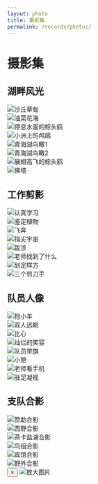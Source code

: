 ```yaml
---
layout: photo
title: 摄影集
permalink: /records/photos/
---
```


# 摄影集

## 湖畔风光
<!-- 画廊网格 -->
<div class="gallery-grid">
    <div class="gallery-item">
        <img src="{{ '/assets/photo/2025/沙丘草甸.JPG' | relative_url }}" alt="沙丘草甸">
    </div>
    <div class="gallery-item">
        <img src="{{ '/assets/photo/2025/油菜花海.JPG' | relative_url }}" alt="油菜花海">
    </div>
    <div class="gallery-item">
        <img src="{{ '/assets/photo/2025/停息水面的棕头鸥.JPG' | relative_url }}" alt="停息水面的棕头鸥">
    </div>
    <div class="gallery-item">
        <img src="{{ '/assets/photo/2025/小洲上的鸬鹚.JPG' | relative_url }}" alt="小洲上的鸬鹚">
    </div>
    <div class="gallery-item">
        <img src="{{ '/assets/photo/2025/青海湖鸟瞰1.jpg' | relative_url }}" alt="青海湖鸟瞰1">
    </div>
    <div class="gallery-item">
        <img src="{{ '/assets/photo/2025/青海湖鸟瞰2.jpg' | relative_url }}" alt="青海湖鸟瞰2">
    </div>
    <div class="gallery-item">
        <img src="{{ '/assets/photo/2025/展翅高飞的棕头鸥.JPG' | relative_url }}" alt="展翅高飞的棕头鸥">
    </div>
    <div class="gallery-item">
        <img src="{{ '/assets/photo/2025/佛塔.JPG' | relative_url }}" alt="佛塔">
    </div>
    <!-- 更多图片 -->
</div>

## 工作剪影
<!-- 画廊网格 -->
<div class="gallery-grid">
    <div class="gallery-item">
        <img src="{{ '/assets/photo/2025/认真学习.JPG' | relative_url }}" alt="认真学习">
    </div>
    <div class="gallery-item">
        <img src="{{ '/assets/photo/2025/鉴定植物.JPG' | relative_url }}" alt="鉴定植物">
    </div>
    <div class="gallery-item">
        <img src="{{ '/assets/photo/2025/飞奔.JPG' | relative_url }}" alt="飞奔">
    </div>
    <div class="gallery-item">
        <img src="{{ '/assets/photo/2025/指尖宇宙.JPG' | relative_url }}" alt="指尖宇宙">
    </div>
    <div class="gallery-item">
        <img src="{{ '/assets/photo/2025/跋涉.JPG' | relative_url }}" alt="跋涉">
    </div>
    <div class="gallery-item">
        <img src="{{ '/assets/photo/2025/老师找到了什么.JPG' | relative_url }}" alt="老师找到了什么">
    </div>
    <div class="gallery-item">
        <img src="{{ '/assets/photo/2025/划定样方.JPG' | relative_url }}" alt="划定样方">
    </div>
    <div class="gallery-item">
        <img src="{{ '/assets/photo/2025/三个剪刀手.JPG' | relative_url }}" alt="三个剪刀手">
    </div>
    <!-- 更多图片 -->
</div>

## 队员人像
<!-- 画廊网格 -->
<div class="gallery-grid">
    <div class="gallery-item">
        <img src="{{ '/assets/photo/2025/抱小羊.jpg' | relative_url }}" alt="抱小羊">
    </div>
    <div class="gallery-item">
        <img src="{{ '/assets/photo/2025/双人远眺.JPG' | relative_url }}" alt="双人远眺">
    </div>
    <div class="gallery-item">
        <img src="{{ '/assets/photo/2025/比心.jpg' | relative_url }}" alt="比心">
    </div>
    <div class="gallery-item">
        <img src="{{ '/assets/photo/2025/灿烂的笑容.JPG' | relative_url }}" alt="灿烂的笑容">
    </div>
    <div class="gallery-item">
        <img src="{{ '/assets/photo/2025/队员举旗.JPG' | relative_url }}" alt="队员举旗">
    </div>
    <div class="gallery-item">
        <img src="{{ '/assets/photo/2025/小憩.JPG' | relative_url }}" alt="小憩">
    </div>
     <div class="gallery-item">
        <img src="{{ '/assets/photo/2025/老师看手机.jpg' | relative_url }}" alt="老师看手机">
    </div>
     <div class="gallery-item">
        <img src="{{ '/assets/photo/2025/驻足凝视.jpg' | relative_url }}" alt="驻足凝视">
    </div>
    <!-- 更多图片 -->
</div>

## 支队合影
<!-- 画廊网格 -->
<div class="gallery-grid">
    <div class="gallery-item">
        <img src="{{ '/assets/photo/2025/赞助合影.JPG' | relative_url }}" alt="赞助合影">
    </div>
    <div class="gallery-item">
        <img src="{{ '/assets/photo/2025/西野合影.JPG' | relative_url }}" alt="西野合影">
    </div>
    <div class="gallery-item">
        <img src="{{ '/assets/photo/2025/茶卡盐湖合影.JPG' | relative_url }}" alt="茶卡盐湖合影">
    </div>
    <div class="gallery-item">
        <img src="{{ '/assets/photo/2025/鸟组合影.JPG' | relative_url }}" alt="鸟组合影">
    </div>
    <div class="gallery-item">
        <img src="{{ '/assets/photo/2025/宾馆合影.JPG' | relative_url }}" alt="宾馆合影">
    </div>
    <div class="gallery-item">
        <img src="{{ '/assets/photo/2025/野外合影（带老师）.jpg' | relative_url }}" alt="野外合影">
    </div>
    <!-- 更多图片 -->
</div>

<!-- 模态框 -->
<div class="modal-overlay">
    <button class="close-modal">&times;</button>
    <img class="modal-content" src="" alt="放大图片">
</div>
